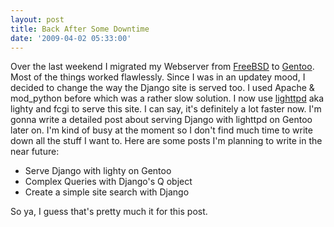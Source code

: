 ```yaml
---
layout: post
title: Back After Some Downtime
date: '2009-04-02 05:33:00'
---
```


Over the last weekend I migrated my Webserver from [FreeBSD](http://www.freebsd.org) to [Gentoo](http://www.gentoo.org). Most of the things worked flawlessly. Since I was in an updatey mood, I decided to change the way the Django site is served too. I used Apache & mod_python before which was a rather slow solution. I now use [lighttpd](http://www.lighttpd.net) aka lighty and fcgi to serve this site. I can say, it's definitely a lot faster now.
I'm gonna write a detailed post about serving Django with lighttpd on Gentoo later on. I'm kind of busy at the moment so I don't find much time to write down all the stuff I want to.
Here are some posts I'm planning to write in the near future:

- Serve Django with lighty on Gentoo
- Complex Queries with Django's Q object
- Create a simple site search with Django

So ya, I guess that's pretty much it for this post.